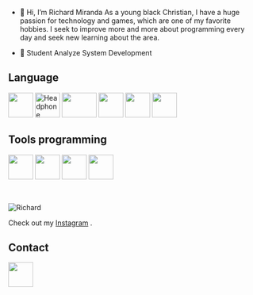 
- 👋 Hi, I’m Richard Miranda As a young black Christian, I have a huge passion for technology and games, which are one of my favorite hobbies. I seek to improve more and more about programming every day and seek new learning about the area.
<ul>
  <li>👀 Student Analyze System Development</li> 
</ul>



<!---
Rich-Miranda/Rich-Miranda is a ✨ special ✨ repository because its `README.md` (this file) appears on your GitHub profile.
You can click the Preview link to take a look at your changes.
--->


<h2>Language</h2>

   <p>
    <img src="https://cdn.icon-icons.com/icons2/112/PNG/512/python_18894.png"  width="50" height="50" />
    <img src="https://cdn-icons-png.flaticon.com/128/226/226777.png" alt="Headphone" width="50" height="50" />
    <img src="https://cdn.icon-icons.com/icons2/2699/PNG/512/mysql_official_logo_icon_169938.png"  width="70" height="50" />
     <img src="https://cdn.icon-icons.com/icons2/2107/PNG/512/file_type_html_icon_130541.png" width="50" height="50" />
    <img src="https://cdn.icon-icons.com/icons2/2107/PNG/512/file_type_css_icon_130661.png" width="50" height="50" />
    <img src="https://cdn.icon-icons.com/icons2/2107/PNG/512/file_type_js_official_icon_130509.png" width="50" height="50" />
  
  
</p>

 
     
<h2>Tools programming</h2>
<p >
      <img src="https://cdn.icon-icons.com/icons2/3660/PNG/512/visual_studio_code_logo_microsoft_vs_icon_228486.png" width="50" height="50" />
    <img src="https://cdn.icon-icons.com/icons2/1381/PNG/512/eclipse_94656.png" width="50" height="50"  />
    <img src="https://cdn.icon-icons.com/icons2/3053/PNG/512/intellij_macos_bigsur_icon_190061.png" width="50" height="50" />
   <img src="https://cdn.icon-icons.com/icons2/3053/PNG/512/intellij_pycharm_macos_bigsur_icon_190055.png"  width="50" height="50" />
</p>
   <br>



![Richard](https://github-readme-stats.vercel.app/api?username=Rich-Miranda&show_icons=true&theme=transparent)

Check out my [Instagram](https://www.instagram.com/rdzin.s7/) .
   
<h2> Contact</h2>
 <p>
   <a href= "https://www.linkedin.com/in/richard-miranda-6903a6265/">  
     <img src="https://cdn.icon-icons.com/icons2/805/PNG/512/linkedin_icon-icons.com_65929.png" width="50" height="50"/>
    
   </a>
</p>



